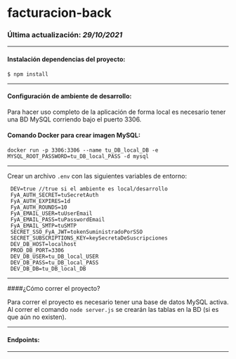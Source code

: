 # facturacion-back


### Última actualización: _29/10/2021_
___


#### Instalación dependencias del proyecto:
`$ npm install`
___

#### Configuración de ambiente de desarrollo: 

Para hacer uso completo de la aplicación de forma local es necesario tener una BD MySQL corriendo bajo el puerto 3306. 
#### Comando Docker para crear imagen MySQL:

`docker run -p 3306:3306 --name tu_DB_local_DB -e MYSQL_ROOT_PASSWORD=tu_DB_local_PASS -d mysql`
___

Crear un archivo `.env` con las siguientes variables de entorno:

```
 DEV=true //true si el ambiente es local/desarrollo
 FyA_AUTH_SECRET=tuSecretAuth
 FyA_AUTH_EXPIRES=1d
 FyA_AUTH_ROUNDS=10
 FyA_EMAIL_USER=tuUserEmail
 FyA_EMAIL_PASS=tuPasswordEmail
 FyA_EMAIL_SMTP=tuSMTP
 SECRET_SSO_FyA_JWT=tokenSuministradoPorSSO
 SECRET_SUBSCRIPTIONS_KEY=keySecretaDeSuscripciones
 DEV_DB_HOST=localhost
 PROD_DB_PORT=3306
 DEV_DB_USER=tu_DB_local_USER
 DEV_DB_PASS=tu_DB_local_PASS
 DEV_DB_DB=tu_DB_local_DB
```

___

####¿Cómo correr el proyecto?

Para correr el proyecto es necesario tener una base de datos MySQL activa. Al correr el comando `node server.js` se 
crearán las tablas en la BD (si es que aún no existen).
___

#### Endpoints:

---

